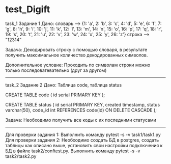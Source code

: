 # test_Digift

task_1
Задание 1
Дано: 
словарь -->  {1: 'a', 2: 'b', 3: 'c', 4: 'd', 5: 'e', 6: 'f', 7: 'g', 8: 'h', 9: 'i', 10: 'j', 11: 'k', 12: 'l',
              13: 'm', 14: 'n', 15: 'o', 16: 'p', 17: 'q', 18: 'r', 19: 's', 20: 't', 21: 'u', 22: 'v', 23: 'w',
              24: 'x', 25: 'y', 26: 'z'}
строка --> "12314"

Задача:
Декодировать строку с помощью словаря, в результате получить максимальное количество декодированных символов.

Дополнительное условие: 
Проходить по символам строки можно только последоватевательно (друг за другом)

************************************************************************************************************************************

task_2
Задание 2
Дано:
Таблица code, таблица status

CREATE TABLE code (
	id serial PRIMARY KEY
);

CREATE TABLE status (
	id serial PRIMARY KEY,
	created timestamp,
	status varchar(50),
	code_id int REFERENCES code(id) ON DELETE CASCADE
);

Задача:
Необходимо получить все коды с их последними статусами

************************************************************************************************************************************

Для проверки задания 1:
Выполнить команду pytest -s -v task1/task1.py 
Для проверки задания 2:
Необходимо создать БД в postgres, создать таблицы как описано выше, установить свои настройки подключения к БД в файле task2/conftest.py.
Выполнить команду pytest -s -v task2/task2.py 




